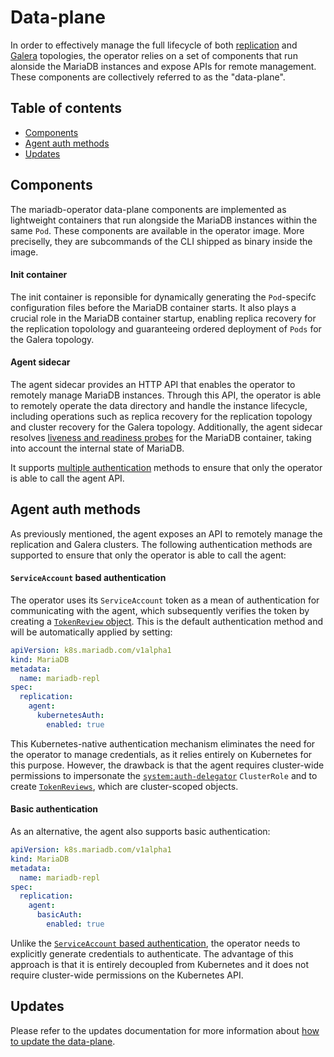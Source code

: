 # Data-plane

In order to effectively manage the full lifecycle of both [replication](./replication.md) and [Galera](./galera.md) topologies, the operator relies on a set of components that run alonside the MariaDB instances and expose APIs for remote management. These components are collectively referred to as the "data-plane".

## Table of contents
<!-- toc -->
- [Components](#components)
- [Agent auth methods](#agent-auth-methods)
- [Updates](#updates)
<!-- /toc -->

## Components

The mariadb-operator data-plane components are implemented as lightweight containers that run alongside the MariaDB instances within the same `Pod`. These components are available in the operator image. More preciselly, they are subcommands of the CLI shipped as binary inside the image.

#### Init container

The init container is reponsible for dynamically generating the `Pod`-specifc configuration files before the MariaDB container starts. It also plays a crucial role in the MariaDB container startup, enabling replica recovery for the replication topolology and guaranteeing ordered deployment of `Pods` for the Galera topology.

#### Agent sidecar

The agent sidecar provides an HTTP API that enables the operator to remotely manage MariaDB instances. Through this API, the operator is able to remotely operate the data directory and handle the instance lifecycle, including operations such as replica recovery for the replication topology and cluster recovery for the Galera topology. Additionally, the agent sidecar resolves [liveness and readiness probes](./configuration.md#probes) for the MariaDB container, taking into account the internal state of MariaDB.

It supports [multiple authentication](#agent-auth-methods) methods to ensure that only the operator is able to call the agent API.

## Agent auth methods

As previously mentioned, the agent exposes an API to remotely manage the replication and Galera clusters. The following authentication methods are supported to ensure that only the operator is able to call the agent:

#### `ServiceAccount` based authentication

The operator uses its `ServiceAccount` token as a mean of  authentication for communicating with the agent, which subsequently verifies the token by creating a [`TokenReview` object](https://kubernetes.io/docs/reference/kubernetes-api/authentication-resources/token-review-v1/). This is the default authentication method and will be automatically applied by setting:

```yaml
apiVersion: k8s.mariadb.com/v1alpha1
kind: MariaDB
metadata:
  name: mariadb-repl
spec:
  replication:
    agent:
      kubernetesAuth:
        enabled: true
```
This Kubernetes-native authentication mechanism eliminates the need for the operator to manage credentials, as it relies entirely on Kubernetes for this purpose. However, the drawback is that the agent requires cluster-wide permissions to impersonate the [`system:auth-delegator`](https://kubernetes.io/docs/reference/access-authn-authz/rbac/#other-component-roles) `ClusterRole` and to create [`TokenReviews`](https://kubernetes.io/docs/reference/kubernetes-api/authentication-resources/token-review-v1/), which are cluster-scoped objects.

#### Basic authentication

As an alternative, the agent also supports basic authentication:

```yaml
apiVersion: k8s.mariadb.com/v1alpha1
kind: MariaDB
metadata:
  name: mariadb-repl
spec:
  replication:
    agent:
      basicAuth:
        enabled: true
```

Unlike the [`ServiceAccount` based authentication](#serviceaccount-based-authentication), the operator needs to explicitly generate credentials to authenticate. The advantage of this approach is that it is entirely decoupled from Kubernetes and it does not require cluster-wide permissions on the Kubernetes API.


## Updates

Please refer to the updates documentation for more information about [how to update the data-plane](./updates.md#data-plane-updates).